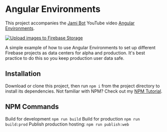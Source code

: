 # Angular Environments

This project accompanies the [Jami Bot](https://jamibot.com) YouTube video [Angular Environments](https://www.youtube.com/watch?v=6WJ8kObLSiQ).

[![Upload images to Firebase Storage](https://img.youtube.com/vi/6WJ8kObLSiQ/0.jpg)](https://youtu.be/6WJ8kObLSiQ)

A simple example of how to use Angular Environments to set up different Firebase projects as data centers for alpha and production. It's best practice to do this so you keep production user data safe.

## Installation

Download or clone this project, then run `npm i` from the project directory to install its dependencies. Not familiar with NPM? Check out my [NPM Tutorial](https://www.youtube.com/watch?v=mzs-N5hXGuQ).

## NPM Commands

Build for development `npm run build`
Build for production `npm run build:prod`
Publish production hosting: `npm run publish:web`
